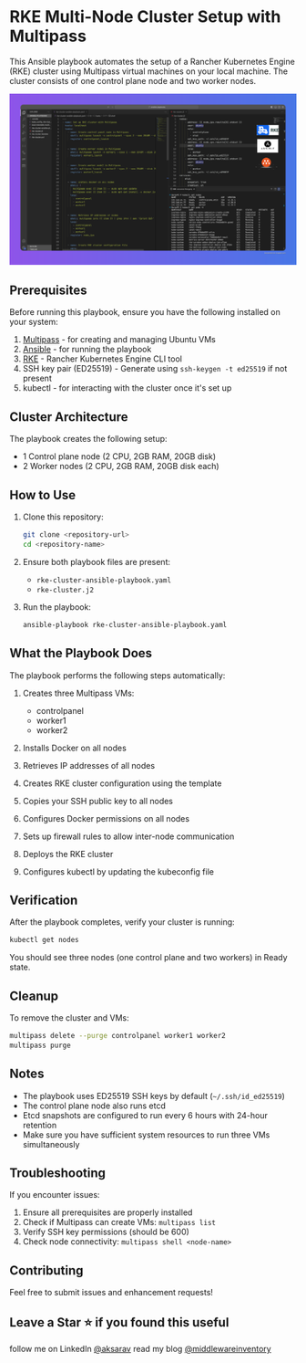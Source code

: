 # RKE Multi-Node Cluster Setup with Multipass

This Ansible playbook automates the setup of a Rancher Kubernetes Engine (RKE) cluster using Multipass virtual machines on your local machine. The cluster consists of one control plane node and two worker nodes.

![RKE Cluster](./headline.png)

## Prerequisites

Before running this playbook, ensure you have the following installed on your system:

1. [Multipass](https://multipass.run/) - for creating and managing Ubuntu VMs
2. [Ansible](https://docs.ansible.com/ansible/latest/installation_guide/index.html) - for running the playbook
3. [RKE](https://rancher.com/docs/rke/latest/en/installation/) - Rancher Kubernetes Engine CLI tool
4. SSH key pair (ED25519) - Generate using `ssh-keygen -t ed25519` if not present
5. kubectl - for interacting with the cluster once it's set up

## Cluster Architecture

The playbook creates the following setup:
- 1 Control plane node (2 CPU, 2GB RAM, 20GB disk)
- 2 Worker nodes (2 CPU, 2GB RAM, 20GB disk each)

## How to Use

1. Clone this repository:
   ```bash
   git clone <repository-url>
   cd <repository-name>
   ```

2. Ensure both playbook files are present:
   - `rke-cluster-ansible-playbook.yaml`
   - `rke-cluster.j2`

3. Run the playbook:
   ```bash
   ansible-playbook rke-cluster-ansible-playbook.yaml
   ```

## What the Playbook Does

The playbook performs the following steps automatically:

1. Creates three Multipass VMs:
   - controlpanel
   - worker1
   - worker2

2. Installs Docker on all nodes

3. Retrieves IP addresses of all nodes

4. Creates RKE cluster configuration using the template

5. Copies your SSH public key to all nodes

6. Configures Docker permissions on all nodes

7. Sets up firewall rules to allow inter-node communication

8. Deploys the RKE cluster

9. Configures kubectl by updating the kubeconfig file

## Verification

After the playbook completes, verify your cluster is running:

```bash
kubectl get nodes
```

You should see three nodes (one control plane and two workers) in Ready state.

## Cleanup

To remove the cluster and VMs:

```bash
multipass delete --purge controlpanel worker1 worker2
multipass purge

```

## Notes

- The playbook uses ED25519 SSH keys by default (`~/.ssh/id_ed25519`)
- The control plane node also runs etcd
- Etcd snapshots are configured to run every 6 hours with 24-hour retention
- Make sure you have sufficient system resources to run three VMs simultaneously

## Troubleshooting

If you encounter issues:

1. Ensure all prerequisites are properly installed
2. Check if Multipass can create VMs: `multipass list`
3. Verify SSH key permissions (should be 600)
4. Check node connectivity: `multipass shell <node-name>`

## Contributing

Feel free to submit issues and enhancement requests!

## Leave a Star ⭐️ if you found this useful

follow me on LinkedIn [@aksarav](https://www.linkedin.com/in/aksarav/)
read my blog [@middlewareinventory](https://middlewareinventory.com/)